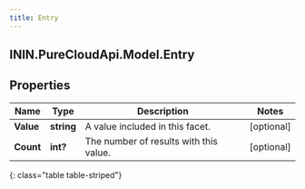```yaml
---
title: Entry
---
```

## ININ.PureCloudApi.Model.Entry

## Properties

|Name | Type | Description | Notes|
|------------ | ------------- | ------------- | -------------|
| **Value** | **string** | A value included in this facet. | [optional] |
| **Count** | **int?** | The number of results with this value. | [optional] |
{: class="table table-striped"}


